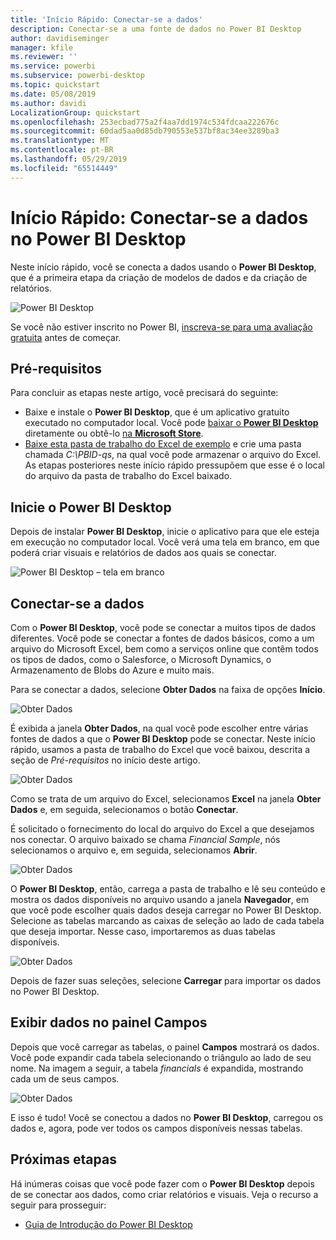 ```yaml
---
title: 'Início Rápido: Conectar-se a dados'
description: Conectar-se a uma fonte de dados no Power BI Desktop
author: davidiseminger
manager: kfile
ms.reviewer: ''
ms.service: powerbi
ms.subservice: powerbi-desktop
ms.topic: quickstart
ms.date: 05/08/2019
ms.author: davidi
LocalizationGroup: quickstart
ms.openlocfilehash: 253ecbad775a2f4aa7dd1974c534fdcaa222676c
ms.sourcegitcommit: 60dad5aa0d85db790553e537bf8ac34ee3289ba3
ms.translationtype: MT
ms.contentlocale: pt-BR
ms.lasthandoff: 05/29/2019
ms.locfileid: "65514449"
---
```

# <a name="quickstart-connect-to-data-in-power-bi-desktop"></a>Início Rápido: Conectar-se a dados no Power BI Desktop

Neste início rápido, você se conecta a dados usando o **Power BI Desktop**, que é a primeira etapa da criação de modelos de dados e da criação de relatórios.

![Power BI Desktop](media/desktop-what-is-desktop/what-is-desktop_01.png)

Se você não estiver inscrito no Power BI, [inscreva-se para uma avaliação gratuita](https://app.powerbi.com/signupredirect?pbi_source=web) antes de começar.

## <a name="prerequisites"></a>Pré-requisitos

Para concluir as etapas neste artigo, você precisará do seguinte:
* Baixe e instale o **Power BI Desktop**, que é um aplicativo gratuito executado no computador local. Você pode [baixar o **Power BI Desktop**](https://powerbi.microsoft.com/desktop) diretamente ou obtê-lo [na **Microsoft Store**](http://aka.ms/pbidesktopstore).
* [Baixe esta pasta de trabalho do Excel de exemplo](http://go.microsoft.com/fwlink/?LinkID=521962) e crie uma pasta chamada *C:\PBID-qs*, na qual você pode armazenar o arquivo do Excel. As etapas posteriores neste início rápido pressupõem que esse é o local do arquivo da pasta de trabalho do Excel baixado.

## <a name="launch-power-bi-desktop"></a>Inicie o Power BI Desktop

Depois de instalar **Power BI Desktop**, inicie o aplicativo para que ele esteja em execução no computador local. Você verá uma tela em branco, em que poderá criar visuais e relatórios de dados aos quais se conectar. 

![Power BI Desktop – tela em branco](media/desktop-quickstart-connect-to-data/qs-connect-data_01.png)

## <a name="connect-to-data"></a>Conectar-se a dados

Com o **Power BI Desktop**, você pode se conectar a muitos tipos de dados diferentes. Você pode se conectar a fontes de dados básicos, como a um arquivo do Microsoft Excel, bem como a serviços online que contêm todos os tipos de dados, como o Salesforce, o Microsoft Dynamics, o Armazenamento de Blobs do Azure e muito mais.

Para se conectar a dados, selecione **Obter Dados** na faixa de opções **Início**.

![Obter Dados](media/desktop-quickstart-connect-to-data/qs-connect-data_02.png)

É exibida a janela **Obter Dados**, na qual você pode escolher entre várias fontes de dados a que o **Power BI Desktop** pode se conectar. Neste início rápido, usamos a pasta de trabalho do Excel que você baixou, descrita a seção de *Pré-requisitos* no início deste artigo.

![Obter Dados](media/desktop-quickstart-connect-to-data/qs-connect-data_03.png)

Como se trata de um arquivo do Excel, selecionamos **Excel** na janela **Obter Dados** e, em seguida, selecionamos o botão **Conectar**.

É solicitado o fornecimento do local do arquivo do Excel a que desejamos nos conectar. O arquivo baixado se chama *Financial Sample*, nós selecionamos o arquivo e, em seguida, selecionamos **Abrir**.

![Obter Dados](media/desktop-quickstart-connect-to-data/qs-connect-data_04.png)

O **Power BI Desktop**, então, carrega a pasta de trabalho e lê seu conteúdo e mostra os dados disponíveis no arquivo usando a janela **Navegador**, em que você pode escolher quais dados deseja carregar no Power BI Desktop. Selecione as tabelas marcando as caixas de seleção ao lado de cada tabela que deseja importar. Nesse caso, importaremos as duas tabelas disponíveis.

![Obter Dados](media/desktop-quickstart-connect-to-data/qs-connect-data_05.png)

Depois de fazer suas seleções, selecione **Carregar** para importar os dados no Power BI Desktop.

## <a name="view-data-in-the-fields-pane"></a>Exibir dados no painel Campos

Depois que você carregar as tabelas, o painel **Campos** mostrará os dados. Você pode expandir cada tabela selecionando o triângulo ao lado de seu nome. Na imagem a seguir, a tabela *financials* é expandida, mostrando cada um de seus campos. 

![Obter Dados](media/desktop-quickstart-connect-to-data/qs-connect-data_06.png)

E isso é tudo! Você se conectou a dados no **Power BI Desktop**, carregou os dados e, agora, pode ver todos os campos disponíveis nessas tabelas.

## <a name="next-steps"></a>Próximas etapas

Há inúmeras coisas que você pode fazer com o **Power BI Desktop** depois de se conectar aos dados, como criar relatórios e visuais. Veja o recurso a seguir para prosseguir:

* [Guia de Introdução do Power BI Desktop](desktop-getting-started.md)